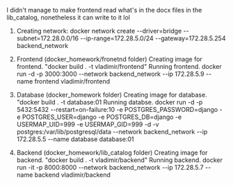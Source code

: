 I didn't manage to make frontend read what's in the docx files in the lib_catalog, nonetheless it can write to it lol

1. Creating network: 
docker network create --driver=bridge --subnet=172.28.0.0/16 --ip-range=172.28.5.0/24 --gateway=172.28.5.254 backend_network

2. Frontend (docker_homework/fronetnd folder)
Creating image for frontend. "docker build . -t vladimir/frontend"
Running frontend. docker run -d -p 3000:3000 --network backend_network --ip 172.28.5.9 --name frontend vladimir/frontend

3. Database (docker_homework folder)
Creating image for database. "docker build . -t database:01 
Running databse. docker run -d -p 5432:5432 --restart=on-failure:10 -e POSTGRES_PASSWORD=django -e POSTGRES_USER=django -e POSTGRES_DB=django -e USERMAP_UID=999 -e USERMAP_GID=999 -d -v postgres:/var/lib/postgresql/data --network backend_network --ip 172.28.5.5 --name database database:01

4. Backend (docker_homework/lib_catalog folder) 
Creating image for backend. "docker build . -t vladimir/backend"
Running backend. docker run -it -p 8000:8000 --network backend_network --ip 172.28.5.7 --name backend vladimir/backend